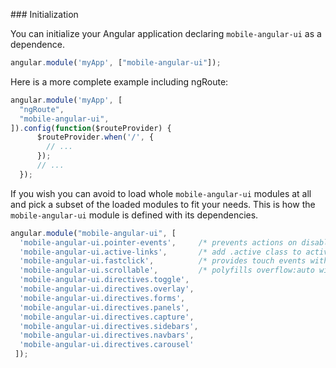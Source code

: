 ### Initialization

You can initialize your Angular application declaring `mobile-angular-ui` as a dependence.

``` javascript
angular.module('myApp', ["mobile-angular-ui"]);
```

Here is a more complete example including ngRoute:

``` javascript
angular.module('myApp', [
  "ngRoute",
  "mobile-angular-ui",
]).config(function($routeProvider) {
      $routeProvider.when('/', {
        // ...
      });
      // ...
  });
```



If you wish you can avoid to load whole `mobile-angular-ui` modules at all and pick a subset of the loaded modules to fit your needs. This is how the `mobile-angular-ui` module is defined with its dependencies.

``` javascript
angular.module("mobile-angular-ui", [
  'mobile-angular-ui.pointer-events',     /* prevents actions on disabled elements */
  'mobile-angular-ui.active-links',       /* add .active class to active links */
  'mobile-angular-ui.fastclick',          /* provides touch events with fastclick */
  'mobile-angular-ui.scrollable',         /* polyfills overflow:auto with overthrow */
  'mobile-angular-ui.directives.toggle',
  'mobile-angular-ui.directives.overlay',
  'mobile-angular-ui.directives.forms',
  'mobile-angular-ui.directives.panels',
  'mobile-angular-ui.directives.capture',
  'mobile-angular-ui.directives.sidebars',
  'mobile-angular-ui.directives.navbars',
  'mobile-angular-ui.directives.carousel'
 ]);
```
